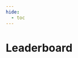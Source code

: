 ```yaml
---
hide:
  - toc
---
```



# **Leaderboard**


<div class="card-container">
    <!-- 动态生成卡片 -->
    <script>
        const cardData = [
            { img: "assets/images/atari.gif", 
              title: "Arcade Learning Environment", 
              desc: "这是第一个卡片的简短说明。", 
              link: "benchmarks/ale"},
            { img: "assets/images/procgen.png", 
              title: "Procgen", 
              desc: "这是第二个卡片的简短说明。",
              link: "benchmarks/procgen"},
            { img: "assets/images/dmc.png", 
              title: "DeepMind Control Suite", 
              desc: "这是第三个卡片的简短说明。",
              link: "benchmarks/dmc"},
            { img: "assets/images/mc.webp", 
              title: "Minecraft", 
              desc: "这是第四个卡片的简短说明。",
              link: "benchmarks/mc"}
        ];

        const cardContainer = document.querySelector('.card-container');

        cardData.forEach(data => {
            const card = document.createElement('a');
            card.className = 'card';
            card.href = data.link;
            card.target = "_self";

            card.innerHTML = `
                <img src="${data.img}" alt="">
                <div class="card-content">
                    <h2>${data.title}</h2>
                    <p>${data.desc}</p>
                </div>
            `;

            cardContainer.appendChild(card);
        });
    </script>
</div>

---


# **Upload Your Agent**


# **Cite Us**
If you use **RLLTE Arena** in your research, please cite this project like this:
```bibtex
@article{yuan2025arena,
  title={Arena}, 
  author={Mingqi Yuan and Qi Wang and Bo Li and Xin Jin and Wenjun Zeng},
  year={2025},
  journal={arXiv preprint arXiv:}
}
```

# **Powered by**
